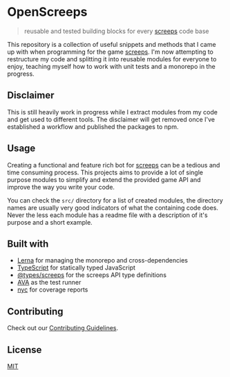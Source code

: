# OpenScreeps

> reusable and tested building blocks for every [screeps][screeps-website] code base

This repository is a collection of useful snippets and methods that I came up with when programming for the game [screeps][screeps-website]. I'm now attempting to restructure my code and splitting it into reusable modules for everyone to enjoy, teaching myself how to work with unit tests and a monorepo in the progress.

## Disclaimer

This is still heavily work in progress while I extract modules from my code and get used to different tools. The disclaimer will get removed once I've established a workflow and published the packages to npm.

## Usage

Creating a functional and feature rich bot for [screeps][screeps-website] can be a tedious and time consuming process. This projects aims to provide a lot of single purpose modules to simplify and extend the provided game API and improve the way you write your code.

You can check the `src/` directory for a list of created modules, the directory names are usually very good indicators of what the containing code does. Never the less each module has a readme file with a description of it's purpose and a short example.

## Built with

- [Lerna][lerna-npm] for managing the monorepo and cross-dependencies
- [TypeScript][typescript-npm] for statically typed JavaScript
- [@types/screeps][@types/screeps-npm] for the screeps API type definitions
- [AVA][ava-npm] as the test runner
- [nyc][nyc-npm] for coverage reports

## Contributing

Check out our [Contributing Guidelines][contributing].

## License

[MIT][license]

[license]: ./license.md
[contributing]: ./contributing.md

[npm-website]: https://npmjs.org
[screeps-website]: https://screeps.com

[@types/screeps-npm]: https://npmjs.org/package/@types/screeps
[ava-npm]: https://npmjs.org/package/ava
[lerna-npm]: https://npmjs.org/package/lerna
[nyc-npm]: https://npmjs.org/package/nyc
[typescript-npm]: https://npmjs.org/package/typescript
